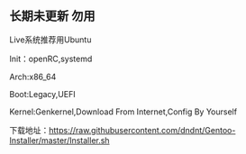 ## 长期未更新 勿用

 Live系统推荐用Ubuntu 

Init：openRC,systemd

Arch:x86_64

Boot:Legacy,UEFI

Kernel:Genkernel,Download From Internet,Config By Yourself

下载地址：https://raw.githubusercontent.com/dndnt/Gentoo-Installer/master/Installer.sh
